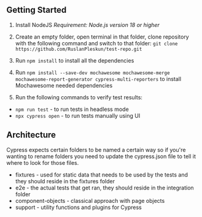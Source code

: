 ## Getting Started

1. Install NodeJS
    *Requirement: Node.js version 18 or higher*

2. Create an empty folder, open terminal in that folder, clone repository with the following command and switch to that folder:
`git clone https://github.com/RuslanPleskun/test-repo.git`

2. Run `npm install` to install all the dependencies

3. Run `npm install --save-dev mochawesome mochawesome-merge mochawesome-report-generator cypress-multi-reporters` to install Mochawesome needed dependencies

4. Run the following commands to verify test results:

* `npm run test` - to run tests in headless mode
* `npx cypress open` - to run tests manually using UI


## Architecture

Cypress expects certain folders to be named a certain way so if you're wanting to rename folders you need to update the cypress.json file to tell it where to look for those files.

* fixtures - used for static data that needs to be used by the tests and they should reside in the fixtures folder
* e2e - the actual tests that get ran, they should reside in the integration folder
* component-objects - classical approach with page objects
* support - utility functions and plugins for Cypress
